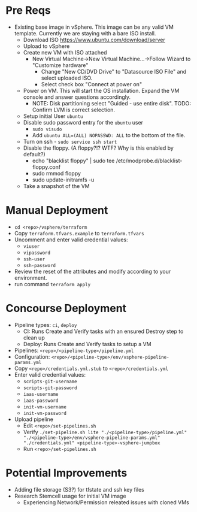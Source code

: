 # Pre Reqs
- Existing base image in vSphere. This image can be any valid VM template. Currently we are staying with a bare ISO install.
    - Download ISO https://www.ubuntu.com/download/server
    - Upload to vSphere
    - Create new VM with ISO attached
      - New Virtual Machine->New Virtual Machine...->Follow Wizard to "Customize hardware"
         - Change "New CD/DVD Drive" to "Datasource ISO File" and select uploaded ISO.
         - Select check box "Connect at power on"
    - Power on VM. This will start the OS installation. Expand the VM console and answer questions accordingly.
      - NOTE: Disk partitioning select "Guided - use entire disk". TODO: Confirm LVM is correct selection.
    - Setup initial User `ubuntu`
    - Disable sudo password entry for the `ubuntu` user
      - `sudo visudo`
      - Add `ubuntu ALL=(ALL) NOPASSWD: ALL` to the bottom of the file.
    - Turn on ssh - `sudo service ssh start`
    - Disable the floppy. (A floppy?!? WTF? Why is this enabled by default?)
      - echo "blacklist floppy" | sudo tee /etc/modprobe.d/blacklist-floppy.conf
      - sudo rmmod floppy
      - sudo update-initramfs -u
    - Take a snapshot of the VM

# Manual Deployment
- `cd <repo>/vsphere/terraform`
- Copy `terraform.tfvars.example` to `terraform.tfvars`
- Uncomment and enter valid credential values: 
    - `viuser`
    - `vipassword`
    - `ssh-user`
    - `ssh-password`
- Review the reset of the attributes and modify according to your environment.
- run command `terraform apply`

# Concourse Deployment
- Pipeline types: `ci`, `deploy`
    - CI: Runs Create and Verify tasks with an ensured Destroy step to clean up
    - Deploy: Runs Create and Verify tasks to setup a VM
- Pipelines: `<repo>/<pipeline-type>/pipeline.yml`
- Configuration: `<repo>/<pipeline-type>/env/vsphere-pipeline-params.yml`
- Copy `<repo>/credentials.yml.stub` to `<repo>/credentials.yml`
- Enter valid credential values:
    - `scripts-git-username`
    - `scripts-git-password`
    - `iaas-username`
    - `iaas-password`
    - `init-vm-username`
    - `init-vm-password`
- Upload pipeline
    - Edit `<repo>/set-pipelines.sh`
    - Verify `./set-pipeline.sh lite "./<pipeline-type>/pipeline.yml" "./<pipeline-type>/env/vsphere-pipeline-params.yml" "./credentials.yml" <pipeline-type>-vsphere-jumpbox`
    - Run `<repo>/set-pipelines.sh`

# Potential Improvements
- Adding file storage (S3?) for tfstate and ssh key files
- Research Stemcell usage for initial VM image
    - Experiencing Network/Permission releated issues with cloned VMs
